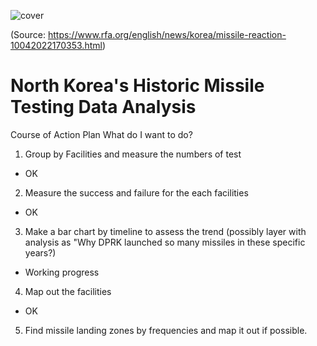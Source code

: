 
![cover](https://github.com/mesege1/dprk_missile_stats/assets/135185712/8981a27e-319a-4aa3-b5b7-5e54cebad933)

(Source: https://www.rfa.org/english/news/korea/missile-reaction-10042022170353.html)
# North Korea's Historic Missile Testing Data Analysis 
Course of Action Plan
What do I want to do?
1. Group by Facilities and measure the numbers of test 
- OK
2. Measure the success and failure for the each facilities
- OK
3. Make a bar chart by timeline to assess the trend
(possibly layer with analysis as "Why DPRK launched so many missiles in these specific years?)
- Working progress
4. Map out the facilities
- OK
5. Find missile landing zones by frequencies and map it out if possible.
